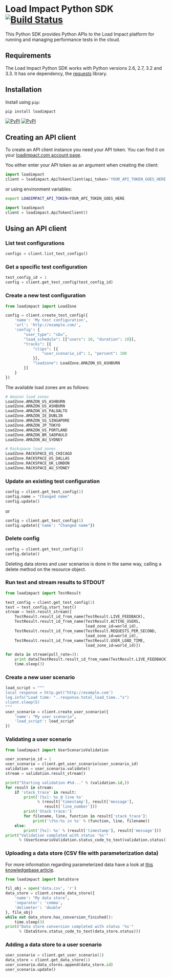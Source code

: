 # Load Impact Python SDK [![Build Status](https://travis-ci.org/loadimpact/loadimpact-sdk-python.png?branch=master,develop)](https://travis-ci.org/loadimpact/loadimpact-sdk-python)

This Python SDK provides Python APIs to the Load Impact platform for running 
and managing performance tests in the cloud.

## Requirements

The Load Impact Python SDK works with Python versions 2.6, 2.7, 3.2 and 3.3.
It has one dependency, the [requests](http://www.python-requests.org/) library. 

## Installation

Install using `pip`:

```sh
pip install loadimpact
```
[![PyPI](https://img.shields.io/pypi/v/loadimpact.svg)]() [![PyPI](https://img.shields.io/pypi/dm/loadimpact.svg)]()

## Creating an API client

To create an API client instance you need your API token. You can find it on
your [loadimpact.com account page](https://loadimpact.com/account/).

You either enter your API token as an argument when creating the client:

```python
import loadimpact
client = loadimpact.ApiTokenClient(api_token='YOUR_API_TOKEN_GOES_HERE')
```

or using environment variables:

```sh
export LOADIMPACT_API_TOKEN=YOUR_API_TOKEN_GOES_HERE
```
```python
import loadimpact
client = loadimpact.ApiTokenClient()
```

## Using an API client

### List test configurations
```python
configs = client.list_test_configs()
```

### Get a specific test configuration
```python
test_config_id = 1
config = client.get_test_config(test_config_id)
```

### Create a new test configuration
```python
from loadimpact import LoadZone

config = client.create_test_config({
    'name': 'My test configuration',
    'url': 'http://example.com/',
    'config': {
        "user_type": "sbu",
        "load_schedule": [{"users": 10, "duration": 10}],
        "tracks": [{
            "clips": [{
                "user_scenario_id": 1, "percent": 100
            }],
            "loadzone": LoadZone.AMAZON_US_ASHBURN
        }]
    }
})
```

The available load zones are as follows:
```python
# Amazon load zones
LoadZone.AMAZON_US_ASHBURN
LoadZone.AMAZON_US_ASHBURN
LoadZone.AMAZON_US_PALOALTO
LoadZone.AMAZON_IE_DUBLIN
LoadZone.AMAZON_SG_SINGAPORE
LoadZone.AMAZON_JP_TOKYO
LoadZone.AMAZON_US_PORTLAND
LoadZone.AMAZON_BR_SAOPAULO
LoadZone.AMAZON_AU_SYDNEY

# Rackspace load zones
LoadZone.RACKSPACE_US_CHICAGO
LoadZone.RACKSPACE_US_DALLAS
LoadZone.RACKSPACE_UK_LONDON
LoadZone.RACKSPACE_AU_SYDNEY
```

### Update an existing test configuration
```python
config = client.get_test_config(1)
config.name = "Changed name"
config.update()
```

or

```python
config = client.get_test_config(1)
config.update({'name': "Changed name"})
```

### Delete config
```python
config = client.get_test_config(1)
config.delete()
```

Deleting data stores and user scenarios is done in the same way, calling a
delete method on the resource object.

### Run test and stream results to STDOUT
```python
from loadimpact import TestResult

test_config = client.get_test_config(1)
test = test_config.start_test()
stream = test.result_stream([
    TestResult.result_id_from_name(TestResult.LIVE_FEEDBACK),
    TestResult.result_id_from_name(TestResult.ACTIVE_USERS,
                                   load_zone_id=world_id),
    TestResult.result_id_from_name(TestResult.REQUESTS_PER_SECOND,
                                   load_zone_id=world_id),
    TestResult.result_id_from_name(TestResult.USER_LOAD_TIME,
                                   load_zone_id=world_id)])

for data in stream(poll_rate=3):
    print data[TestResult.result_id_from_name(TestResult.LIVE_FEEDBACK)]
    time.sleep(3)
```

### Create a new user scenario
```python
load_script = """
local response = http.get("http://example.com')
log.info("Load time: "..response.total_load_time.."s")
client.sleep(5)
"""
user_scenario = client.create_user_scenario({
    'name': "My user scenario",
    'load_script': load_script
})
```

### Validating a user scenario
```python
from loadimpact import UserScenarioValidation

user_scenario_id = 1
user_scenario = client.get_user_scenario(user_scenario_id)
validation = user_scenario.validate()
stream = validation.result_stream()

print("Starting validation #%d..." % (validation.id,))
for result in stream:
    if 'stack_trace' in result:
        print('[%s]: %s @ line %s'
              % (result['timestamp'], result['message'],
                 result['line_number']))
        print('Stack trace:')
        for filename, line, function in result['stack_trace']:
            print('\t%s:%s in %s' % (function, line, filename))
    else:
        print('[%s]: %s' % (result['timestamp'], result['message']))
print("Validation completed with status '%s'"
      % (UserScenarioValidation.status_code_to_text(validation.status)))
```

### Uploading a data store (CSV file with parameterization data)
For more information regarding parameterized data have a look at [this
knowledgebase article](http://support.loadimpact.com/knowledgebase/articles/174258-how-do-i-use-parameterized-data-).

```python
from loadimpact import DataStore

fil_obj = open('data.csv', 'r')
data_store = client.create_data_store({
    'name': "My data store",
    'separator': 'comma',
    'delimeter': 'double'
}, file_obj)
while not data_store.has_conversion_finished():
    time.sleep(3)
print("Data store conversion completed with status '%s'"
      % (DataStore.status_code_to_text(data_store.status)))
```

### Adding a data store to a user scenario
```python
user_scenario = client.get_user_scenario(1)
data_store = client.get_data_store(1)
user_scenario.data_stores.append(data_store.id)
user_scenario.update()
```
